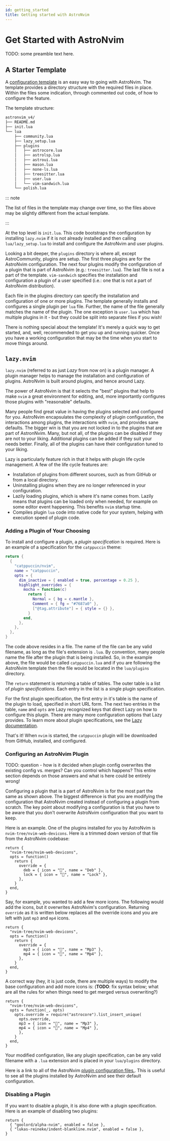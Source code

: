 ```yaml
---
id: getting_started
title: Getting started with AstroNvim
---
```

# Get Started with AstroNvim

TODO: some preamble text here.

## A Starter Template

A [configuration template](https://github.com/AstroNvim/template) is an easy way to going with AstroNvim. The template provides a directory structure with the required files in place. Within the files some indication, through commented out code, of how to configure the feature.

The template structure:

```txt
astronvim_v4/
├── README.md
├── init.lua
└── lua
    ├── community.lua
    ├── lazy_setup.lua
    ├── plugins
    │   ├── astrocore.lua
    │   ├── astrolsp.lua
    │   ├── astroui.lua
    │   ├── mason.lua
    │   ├── none-ls.lua
    │   ├── treesitter.lua
    │   ├── user.lua
    │   └── vim-sandwich.lua
    └── polish.lua
```

::: note

The list of files in the template may change over time, so the files above may be slightly different from the actual template.

:::

At the top level is `init.lua`. This code bootstraps the configuration by installing `lazy.nvim` if it is not already installed and then calling `lua/lazy_setup.lua` to install and configure the AstroNvim and user plugins.

Looking a bit deeper, the `plugins` directory is where all, except AstroCommunity, plugins are setup. The first three plugins are for the AstroNvim configuration. The next four plugins modify the configuration of a plugin that is part of AstroNvim (e.g.: `treesitter.lua`). The last file is not a part of the template. `vim-sandwich` specifies the installation and configuration a plugin of a user specified (i.e.: one that is not a part of AstroNvim distribution).

Each file in the plugins directory can specify the installation and configuration of one or more plugins. The template generally installs and configures a single plugin per `lua` file. Further, the name of the file generally matches the name of the plugin. The one exception is `user.lua` which has multiple plugins in it - but they could be split into separate files if you wish!

There is nothing special about the template! It's merely a quick way to get started, and, well, recommended to get you up and running quicker. Once you have a working configuration that may be the time when you start to move things around.

## `lazy.nvim`

`lazy.nvim` (referred to as just *Lazy* from now on) is a plugin manager. A plugin manager helps to manage the installation and configuration of plugins. AstroNvim is built around plugins, and hence around Lazy.

The power of AstroNvim is that it selects the "best" plugins that help to make `nvim` a great environment for editing, and, more importantly configures those plugins with "reasonable" defaults.

Many people find great value in having the plugins selected and configured for you. AstroNvim encapsulates the complexity of plugin configuration, the interactions among plugins, the interactions with `nvim`, and provides sane defaults. The bigger win is that you are not locked in to the plugins that are part of AstronNvim. Many, but not all, of the plugins can be disabled if they are not to your liking. Additional plugins can be added if they suit your needs better. Finally, all of the plugins can have their configuration tuned to your liking.

Lazy is particularly feature rich in that it helps with plugin life cycle management. A few of the life cycle features are:
- Installation of plugins from different sources, such as from GitHub or from a local directory.
- Uninstalling plugins when they are no longer referenced in your configuration.
- Lazily loading plugins, which is where it's name comes from. Lazily means that plugins can be loaded only when needed, for example on some editor event happening. This benefits `nvim` startup time.
- Compiles plugin `lua` code into native code for your system, helping with execution speed of plugin code.

### Adding a Plugin of Your Choosing

To install and configure a plugin, a *plugin specification* is required. Here is an example of a specification for the `catppuccin` theme:
```lua
return {
  {
    "catppuccin/nvim",
    name = "catppuccin",
    opts = {
      dim_inactive = { enabled = true, percentage = 0.25 },
      highlight_overrides = {
        mocha = function(c)
          return {
            Normal = { bg = c.mantle },
            Comment = { fg = "#7687a0" },
            ["@tag.attribute"] = { style = {} },
          }
        end,
      },
    },
  },
}
```

The code above resides in a file. The name of the file can be any valid filename, as long as the file's extension is `.lua`. By convention, many people name the file after the plugin that is being installed. So, in the example above, the file would be called `catppuccin.lua` and if you are following the AstroNvim template then the file would be located in the `lua/plugins` directory.

The `return` statement is returning a table of tables. The outer table is a list of *plugin specifications*. Each entry in the list is a single plugin specification.

For the first plugin specification, the first entry in it's table is the name of the plugin to load, specified in short URL form. The next two entries in the table, `name` and `opts` are Lazy recognized keys that direct Lazy on how to configure this plugin. There are many more configuration options that Lazy provides. To learn more about plugin specifications, see the [Lazy documentation](https://github.com/folke/lazy.nvim#-plugin-spec).

That's it! When `nvim` is started, the `catppuccin` plugin will be downloaded from GitHub, installed, and configured.

### Configuring an AstroNvim Plugin

TODO: question - how is it decided when plugin config overwrites the existing config vs. merges? Can you control which happens? This entire section depends on those answers and what is here could be entirely wrong!

Configuring a plugin that is a part of AstroNvim is for the most part the same as shown above. The biggest difference is that you are modifying the configuration that AstroNvim created instead of configuring a plugin from scratch. The key point about modifying a configuration is that you have to be aware that you don't overwrite AstroNvim configuration that you want to keep.

Here is an example. One of the plugins installed for you by AstroNvim is `nvim-tree/nvim-web-devicons`. Here is a trimmed down version of that file from the AstroNvim codebase:

```
return {
  "nvim-tree/nvim-web-devicons",
  opts = function()
    return {
      override = {
        deb = { icon = "", name = "Deb" },
        lock = { icon = "󰌾", name = "Lock" },
      },
    }
  end,
}
```

Say, for example, you wanted to add a few more icons. The following would add the icons, but it overwrites AstroNvim's configuration. Returning `override` as it is written below replaces all the override icons and you are left with just `mp3` and `mp4` icons.

```
return {
  "nvim-tree/nvim-web-devicons",
  opts = function()
    return {
      override = {
        mp3 = { icon = "󰎆", name = "Mp3" },
        mp4 = { icon = "", name = "Mp4" },
      },
    }
  end,
}
```

A correct way (hey, it is just code, there are multiple ways) to modify the base configuration and add more icons is: (**TODO**: fix syntax below; what are all the rules for when things need to get merged versus overwriting?)
```
return {
  "nvim-tree/nvim-web-devicons",
  opts = function(_, opts)
    opts.override = require("astrocore").list_insert_unique(
      opts.override,
      mp3 = { icon = "󰎆", name = "Mp3" },
      mp4 = { icon = "", name = "Mp4" },
      },
    }
  end,
}
```

Your modified configuration, like any plugin specification, can be any valid filename with a `.lua` extension and is placed in your `lua/plugins` directory.

Here is a link to all of the AstroNvim [plugin configuration files.](https://github.com/AstroNvim/AstroNvim/tree/v4/lua%2Fastronvim%2Fplugins). This is useful to see all the plugins installed by AstroNvim and see their default configuration.

### Disabling a Plugin

If you want to disable a plugin, it is also done with a plugin specification. Here is an example of disabling two plugins:

```
return {
  { "goolord/alpha-nvim", enabled = false },
  { "lukas-reineke/indent-blankline.nvim", enabled = false },
}
```
